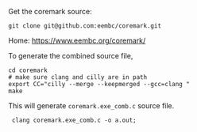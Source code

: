 
Get the coremark source:

    git clone git@github.com:eembc/coremark.git


Home: <https://www.eembc.org/coremark/>

To generate the combined source file,

    cd coremark
    # make sure clang and cilly are in path
    export CC="cilly --merge --keepmerged --gcc=clang "
    make

 This will generate `coremark.exe_comb.c` source file.

     clang coremark.exe_comb.c -o a.out;


